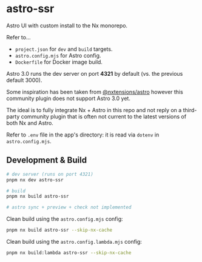 # astro-ssr

Astro UI with custom install to the Nx monorepo.

Refer to...

* `project.json` for `dev` and `build` targets.
* `astro.config.mjs` for Astro config.
* `Dockerfile` for Docker image build.

Astro 3.0 runs the dev server on port **4321** by default (vs. the previous default 3000).

Some inspiration has been taken from [@nxtensions/astro](https://www.npmjs.com/package/@nxtensions/astro) however this community plugin does not support Astro 3.0 yet.

The ideal is to fully integrate Nx + Astro in this repo and not reply on a third-party community plugin that is often not current to the latest versions of both Nx and Astro.

Refer to `.env` file in the app's directory: it is read via `dotenv` in `astro.config.mjs`.

## Development & Build

```sh
# dev server (runs on port 4321)
pnpm nx dev astro-ssr

# build
pnpm nx build astro-ssr

# astro sync + preview + check not implemented 
```

Clean build using the `astro.config.mjs` config:

```sh
pnpm nx build astro-ssr --skip-nx-cache
```

Clean build using the `astro.config.lambda.mjs` config:

```sh
pnpm nx build:lambda astro-ssr --skip-nx-cache
```
